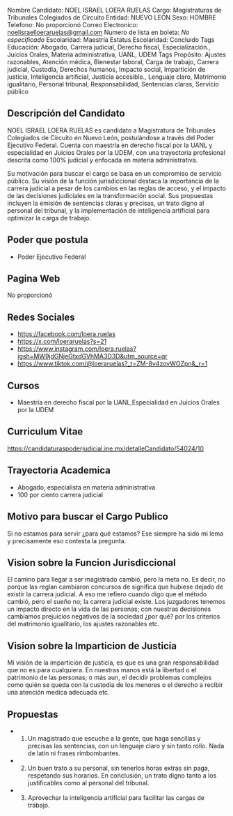 Nombre Candidato: NOEL ISRAEL LOERA RUELAS
Cargo: Magistraturas de Tribunales Colegiados de Circuito
Entidad: NUEVO LEON
Sexo: HOMBRE
Telefono: No proporcionó
Correo Electronico: noelisraelloeraruelas@gmail.com
Numero de lista en boleta: *No especificado*
Escolaridad: Maestría
Estatus Escolaridad: Concluido
Tags Educación: Abogado, Carrera judicial, Derecho fiscal, Especialización., Juicios Orales, Materia administrativa, UANL, UDEM
Tags Propósito: Ajustes razonables, Atención médica, Bienestar laboral, Carga de trabajo, Carrera judicial, Custodia, Derechos humanos, Impacto social, Impartición de justicia, Inteligencia artificial, Justicia accesible., Lenguaje claro, Matrimonio igualitario, Personal tribunal, Responsabilidad, Sentencias claras, Servicio público


## Descripción del Candidato 

NOEL ISRAEL LOERA RUELAS es candidato a Magistratura de Tribunales Colegiados de Circuito en Nuevo León, postulándose a través del Poder Ejecutivo Federal. Cuenta con maestría en derecho fiscal por la UANL y especialidad en Juicios Orales por la UDEM, con una trayectoria profesional descrita como 100% judicial y enfocada en materia administrativa.

Su motivación para buscar el cargo se basa en un compromiso de servicio público. Su visión de la función jurisdiccional destaca la importancia de la carrera judicial a pesar de los cambios en las reglas de acceso, y el impacto de las decisiones judiciales en la transformación social. Sus propuestas incluyen la emisión de sentencias claras y precisas, un trato digno al personal del tribunal, y la implementación de inteligencia artificial para optimizar la carga de trabajo.


## Poder que postula

- Poder Ejecutivo Federal


## Pagina Web

No proporcionó


## Redes Sociales

- https://facebook.com/loera.ruelas
- https://x.com/loeraruelas?s=21
- https://www.instagram.com/loera.ruelas?igsh=MW9jdGNjeGtxdGVhMA3D3D&utm_source=qr
- https://www.tiktok.com/@loeraruelas?_t=ZM-8v4zovWOZpn&_r=1


## Cursos

- Maestría en derecho fiscal por la UANL,Especialidad en Juicios Orales por la UDEM


## Curriculum Vitae

https://candidaturaspoderjudicial.ine.mx/detalleCandidato/54024/10


## Trayectoria Academica

- Abogado, especialista en materia administrativa
- 100 por ciento carrera judicial


## Motivo para buscar el Cargo Publico

Si no estamos para servir ¿para qué estamos? Ese siempre ha sido mi lema y precisamente eso contesta la pregunta.


## Vision sobre la Funcion Jurisdiccional

El camino para llegar a ser magistrado cambió, pero la meta no. Es decir, no porque las reglan cambiaron concursos de significa que hubiese dejado de existir la carrera judicial. A eso me refiero cuando digo que el método cambió, pero el sueño no; la carrera judicial existe. Los juzgadores tenemos un impacto directo en la vida de las personas; con nuestras decisiones cambiamos prejuicios negativos de la sociedad ¿por qué? por los criterios del matrimonio igualitario, los ajustes razonables etc.


## Vision sobre la Imparticion de Justicia

Mi visión de la impartición de justicia, es que es una gran responsabilidad que no es para cualquiera. En nuestras manos está la libertad o el patrimonio de las personas; o más aun, el decidir problemas complejos como quién se queda con la custodia de los menores o el derecho a recibir una atención medica adecuada etc.


## Propuestas

- 1) Un magistrado que escuche a la gente, que haga sencillas y precisas las sentencias, con un lenguaje claro y sin tanto rollo. Nada de latín ni frases rimbombantes.
- 2) Un buen trato a su personal, sin tenerlos horas extras sin paga, respetando sus horarios. En conclusión, un trato digno tanto a los justificables como al personal del tribunal.
- 3) Aprovechar la inteligencia artificial para facilitar las cargas de trabajo.

